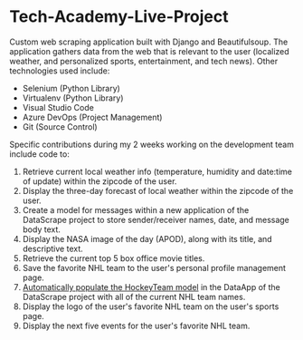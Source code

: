 # Tech-Academy-Live-Project
Custom web scraping application built with Django and Beautifulsoup.  The application gathers data from the web that is relevant to the user (localized weather, and personalized sports, entertainment, and tech news).  Other technologies used include:

* Selenium (Python Library)
* Virtualenv (Python Library)
* Visual Studio Code
* Azure DevOps (Project Management)
* Git (Source Control)

Specific contributions during my 2 weeks working on the development team include code to:

1. Retrieve current local weather info (temperature, humidity and date:time of update) within the zipcode of the user.
2. Display the three-day forecast of local weather within the zipcode of the user.
3. Create a model for messages within a new application of the DataScrape project to store sender/receiver names, date, and message body text.
4. Display the NASA image of the day (APOD), along with its title, and descriptive text.
5. Retrieve the current top 5 box office movie titles.
6. Save the favorite NHL team to the user's personal profile management page.
7. [Automatically populate the HockeyTeam model](NHL_Teams_Script.pdf) in the DataApp of the DataScrape project with all of the current NHL team names.
8. Display the logo of the user's favorite NHL team on the user's sports page.
9. Display the next five events for the user's favorite NHL team.
